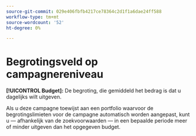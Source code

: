 ```yaml
---
source-git-commit: 029e406fbfb4217ce78364c2d1f1a6dae24ff588
workflow-type: tm+mt
source-wordcount: '52'
ht-degree: 0%

---
```

# Begrotingsveld op campagnereniveau

**[!UICONTROL Budget]:** De begroting, die gemiddeld het bedrag is dat u dagelijks wilt uitgeven.

Als u deze campagne toewijst aan een portfolio waarvoor de begrotingslimieten voor de campagne automatisch worden aangepast, kunt u — afhankelijk van de zoekvoorwaarden — in een bepaalde periode meer of minder uitgeven dan het opgegeven budget.
